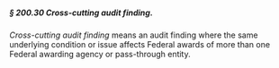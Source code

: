 ##### § 200.30 Cross-cutting audit finding. #####

*Cross-cutting audit finding* means an audit finding where the same underlying condition or issue affects Federal awards of more than one Federal awarding agency or pass-through entity.